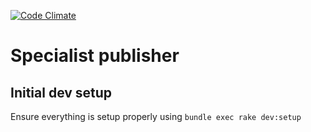 [![Code Climate](https://codeclimate.com/github/alphagov/specialist-publisher.png)](https://codeclimate.com/github/alphagov/specialist-publisher)

# Specialist publisher

## Initial dev setup

Ensure everything is setup properly using `bundle exec rake dev:setup`